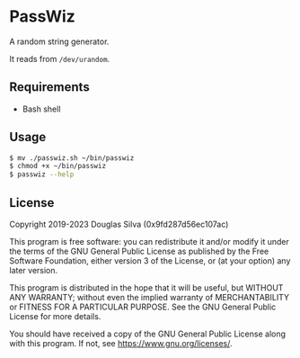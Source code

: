 # PassWiz
A random string generator.

It reads from `/dev/urandom`.

## Requirements
- Bash shell

## Usage
```sh
$ mv ./passwiz.sh ~/bin/passwiz
$ chmod +x ~/bin/passwiz
$ passwiz --help
```

## License
Copyright 2019-2023 Douglas Silva (0x9fd287d56ec107ac)

This program is free software: you can redistribute it and/or modify
it under the terms of the GNU General Public License as published by
the Free Software Foundation, either version 3 of the License, or
(at your option) any later version.

This program is distributed in the hope that it will be useful,
but WITHOUT ANY WARRANTY; without even the implied warranty of
MERCHANTABILITY or FITNESS FOR A PARTICULAR PURPOSE.  See the
GNU General Public License for more details.

You should have received a copy of the GNU General Public License
along with this program.  If not, see <https://www.gnu.org/licenses/>.

